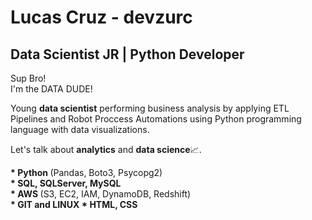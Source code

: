# Lucas Cruz - devzurc
## Data Scientist JR | Python Developer

<p>
  Sup Bro!<br>
  I'm the DATA DUDE!
</p>


<p>
  Young <b>data scientist</b> performing business analysis by applying ETL Pipelines and Robot Proccess Automations using Python programming language with data visualizations.
</p>

<p>
  Let's talk about <b>analytics</b> and <b>data science</b>📈.
</p>

<p>
  <b>* Python </b>(Pandas, Boto3, Psycopg2)<br>
  <b>* SQL, SQLServer, MySQL</b><br>
  <b>* AWS </b>(S3, EC2, IAM, DynamoDB, Redshift)<br>
  <b>* GIT and LINUX
  <b>* HTML, CSS</b><br>
</p>
